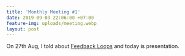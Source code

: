 ```yaml
---
title: 'Monthly Meeting #1'
date: 2019-09-03 22:06:00 +07:00
feature-img: uploads/meeting.webp
layout: post
---
```


On 27th Aug, I told about [Feedback Loops](https://minibugdev.github.io/me/2019/08/27/feedback-loops.html) and today is presentation.